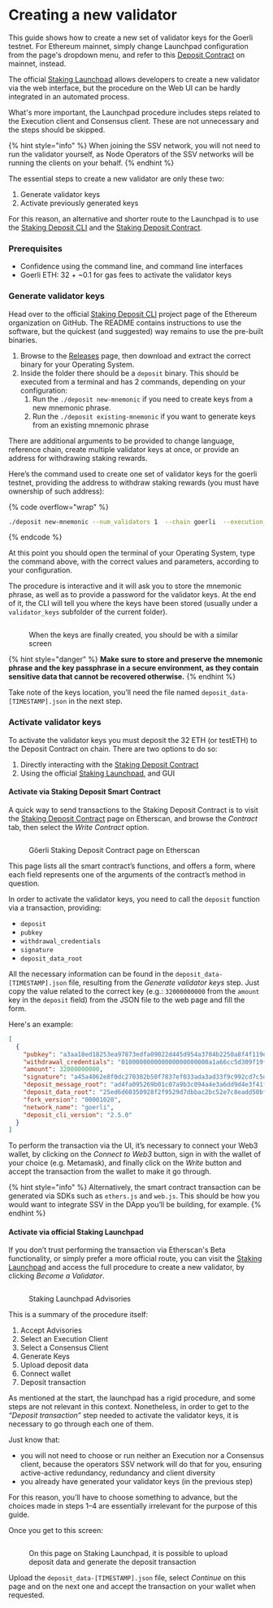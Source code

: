# Creating a new validator

This guide shows how to create a new set of validator keys for the Goerli testnet. For Ethereum mainnet, simply change Launchpad configuration from the page's dropdown menu, and refer to this [Deposit Contract](https://etherscan.io/address/0x00000000219ab540356cBB839Cbe05303d7705Fa) on mainnet, instead.

The official [Staking Launchpad](https://goerli.launchpad.ethereum.org/en/) allows developers to create a new validator via the web interface, but the procedure on the Web UI can be hardly integrated in an automated process.

What's more important, the Launchpad procedure includes steps related to the Execution client and Consensus client. These are not unnecessary and the steps should be skipped.

{% hint style="info" %}
When joining the SSV network, you will not need to run the validator yourself, as Node Operators of the SSV networks will be running the clients on your behalf.
{% endhint %}

The essential steps to create a new validator are only these two:

1. Generate validator keys
2. Activate previously generated keys

For this reason, an alternative and shorter route to the Launchpad is to use the [Staking Deposit CLI](https://github.com/ethereum/staking-deposit-cli) and the [Staking Deposit Contract](https://goerli.etherscan.io/address/0xff50ed3d0ec03ac01d4c79aad74928bff48a7b2b).

### Prerequisites

* Confidence using the command line, and command line interfaces
* Goerli ETH: 32 + \~0.1 for gas fees to activate the validator keys

### Generate validator keys

Head over to the official [Staking Deposit CLI](https://github.com/ethereum/staking-deposit-cli) project page of the Ethereum organization on GitHub. The README contains instructions to use the software, but the quickest (and suggested) way remains to use the pre-built binaries.

1. Browse to the [Releases](https://github.com/ethereum/staking-deposit-cli/releases) page, then download and extract the correct binary for your Operating System.
2. Inside the folder there should be a `deposit` binary. This should be executed from a terminal and has 2 commands, depending on your configuration:
   1. Run the `./deposit new-mnemonic` if you need to create keys from a new mnemonic phrase.
   2. Run the `./deposit existing-mnemonic` if you want to generate keys from an existing mnemonic phrase

There are additional arguments to be provided to change language, reference chain, create multiple validator keys at once, or provide an address for withdrawing staking rewards.

Here’s the command used to create one set of validator keys for the goerli testnet, providing the address to withdraw staking rewards (you must have ownership of such address):

{% code overflow="wrap" %}
```bash
./deposit new-mnemonic --num_validators 1  --chain goerli  --execution_address [YOUR_ETHEREUM_WALLET_ADDRESS]
```
{% endcode %}

At this point you should open the terminal of your Operating System, type the command above, with the correct values and parameters, according to your configuration.

The procedure is interactive and it will ask you to store the mnemonic phrase, as well as to provide a password for the validator keys. At the end of it, the CLI will tell you where the keys have been stored (usually under a `validator_keys` subfolder of the current folder).

<figure><img src="../../.gitbook/assets/image (1).png" alt=""><figcaption><p>When the keys are finally created, you should be  with a similar screen</p></figcaption></figure>

{% hint style="danger" %}
**Make sure to store and preserve the mnemonic phrase and the key passphrase in a secure environment, as they contain sensitive data that cannot be recovered otherwise.**
{% endhint %}

Take note of the keys location, you’ll need the file named `deposit_data-[TIMESTAMP].json` in the next step.

### Activate validator keys

To activate the validator keys you must deposit the 32 ETH (or testETH) to the Deposit Contract on chain. There are two options to do so:

1. Directly interacting with the [Staking Deposit Contract](https://goerli.etherscan.io/address/0xff50ed3d0ec03ac01d4c79aad74928bff48a7b2b#writeContract)
2. Using the official [Staking Launchpad](https://goerli.launchpad.ethereum.org/en/), and GUI

#### Activate via Staking Deposit Smart Contract

A quick way to send transactions to the Staking Deposit Contract is to visit the [Staking Deposit Contract](https://goerli.etherscan.io/address/0xff50ed3d0ec03ac01d4c79aad74928bff48a7b2b) page on Etherscan, and browse the _Contract_ tab, then select the _Write Contract_ option.

<figure><img src="../../.gitbook/assets/image (2).png" alt=""><figcaption><p>Göerli Staking Deposit Contract page on Etherscan</p></figcaption></figure>

This page lists all the smart contract’s functions, and offers a form, where each field represents one of the arguments of the contract’s method in question.

In order to activate the validator keys, you need to call the `deposit` function via a transaction, providing:

* `deposit`
* `pubkey`
* `withdrawal_credentials`
* `signature`
* `deposit_data_root`

All the necessary information can be found in the `deposit_data-[TIMESTAMP].json` file, resulting from the _Generate validator keys_ step. Just copy the value related to the correct key (e.g.: `32000000000` from the `amount` key in the `deposit` field) from the JSON file to the web page and fill the form.

Here's an example:

```json
[
  {
    "pubkey": "a3aa18ed18253ea97873edfa09022d445d954a3704b2250a8f4f119e73f5b91186d72ac65f38737731cf260fdf6692c8",
    "withdrawal_credentials": "010000000000000000000000a1a66cc5d309f19fb2fda2b7601b223053d0f7f3",
    "amount": 32000000000,
    "signature": "a45a4062e8f0dc270302b50f7837ef033ada3ad33f9c992cd7c5d5b88dd157c4d060b475ab4a8cf1a54e43deb72788a20793eb29fd431d21cad9904dcff3fce4d4aef37005f8ff9cfdb8aeedcae10548e600b0ba82f4d257f86fa433fad270f2",
    "deposit_message_root": "ad4fa095269b01c07a9b3c094a4e3a6dd9d4e3f41fb4d487a153d70173f63da9",
    "deposit_data_root": "25ed6d60350928f2f9529d7dbbac2bc52e7c8eadd50bf7f52d21867314fcb8a4",
    "fork_version": "00001020",
    "network_name": "goerli",
    "deposit_cli_version": "2.5.0"
  }
]
```

To perform the transaction via the UI, it’s necessary to connect your Web3 wallet, by clicking on the _Connect to Web3_ button, sign in with the wallet of your choice (e.g. Metamask), and finally click on the _Write_ button and accept the transaction from the wallet to make it go through.

{% hint style="info" %}
Alternatively, the smart contract transaction can be generated via SDKs such as `ethers.js` and `web.js`. This should be how you would want to integrate SSV in the DApp you’ll be building, for example.
{% endhint %}

#### Activate via official Staking Launchpad

If you don’t trust performing the transaction via Etherscan's Beta functionality, or simply prefer a more official route, you can visit the [Staking Launchpad](https://goerli.launchpad.ethereum.org/en/) and access the full procedure to create a new validator, by clicking _Become a Validator_.

<figure><img src="../../.gitbook/assets/image (3).png" alt=""><figcaption><p>Staking Launchpad Advisories</p></figcaption></figure>

This is a summary of the procedure itself:

1. Accept Advisories
2. Select an Execution Client
3. Select a Consensus Client
4. Generate Keys
5. Upload deposit data
6. Connect wallet
7. Deposit transaction

As mentioned at the start, the launchpad has a rigid procedure, and some steps are not relevant in this context. Nonetheless, in order to get to the _“Deposit transaction”_ step needed to activate the validator keys, it is necessary to go through each one of them.

Just know that:

* you will not need to choose or run neither an Execution nor a Consensus client, because the operators SSV network will do that for you, ensuring active-active redundancy, redundancy and client diversity
* you already have generated your validator keys (in the previous step)

For this reason, you’ll have to choose something to advance, but the choices made in steps 1–4 are essentially irrelevant for the purpose of this guide.

Once you get to this screen:

<figure><img src="../../.gitbook/assets/image (4).png" alt=""><figcaption><p>On this page on Staking Launchpad, it is possible to upload deposit data and generate the deposit transaction</p></figcaption></figure>

Upload the `deposit_data-[TIMESTAMP].json` file, select _Continue_ on this page and on the next one and accept the transaction on your wallet when requested.
